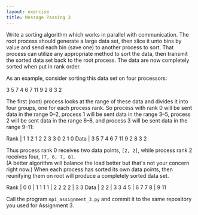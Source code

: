 ```yaml
---
layout: exercise
title: Message Passing 3
---
```

Write a sorting algorithm which works in parallel with communication. The root process should generate a large data set, then slice it unto 
bins by value and send each bin (save one) to another process to sort.  That process can utilize any appropriate method to sort the
data, then transmit the sorted data set back to the root process.  The data are now completely sorted when put in rank order.
    
As an example, consider sorting this data set on four processors:
    
 3 5 7 4 6 7 11 9 2 8 3 2
    
The first (root) process looks at the range of these data and divides it into four groups, one for each process rank. So process with rank 0 will
be sent data in the range 0–2, process 1 will be sent data in the range 3–5, process 2 will be sent data in the range 6–8, and process 3 will be sent
data in the range 9–11:
    
Rank  |  1  1  2  1  2  2  3  3  0  2  1  0
Data  |  3  5  7  4  6  7 11  9  2  8  3  2
    
Thus process rank 0 receives two data points, `[2, 2]`, while process rank 2 receives four, `[7, 6, 7, 8]`.  
(A better algorithm will balance the load better but that's not your concern right now.)  When each process 
has sorted its own data points, then reunifying them on root will produce a completely sorted data set.
    
Rank  |  0  0 | 1  1  1  1 | 2  2  2  2 | 3  3
Data  |  2  2 | 3  3  4  5 | 6  7  7  8 | 9 11
        
Call the program `mpi_assignment_3.py` and commit it to the same repository you used for Assignment 3. 
